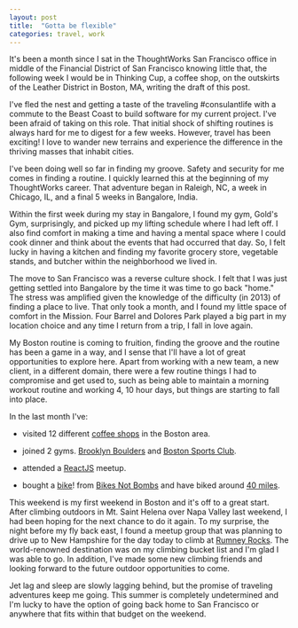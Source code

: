 ```yaml
---
layout: post
title:  "Gotta be flexible"
categories: travel, work
---
```


It's been a month since I sat in the ThoughtWorks San Francisco office in middle of the Financial District of San Francisco knowing little that, the following week I would be in Thinking Cup, a coffee shop, on the outskirts of the Leather District in Boston, MA, writing the draft of this post. 

I've fled the nest and getting a taste of the traveling #consulantlife with a commute to the Beast Coast to build software for my current project. I've been afraid of taking on this role. That initial shock of shifting routines is always hard for me to digest for a few weeks. However, travel has been exciting! I love to wander new terrains and experience the difference in the thriving masses that inhabit cities.

I've been doing well so far in finding my groove. Safety and security for me comes in finding a routine. I quickly learned this at the beginning of my ThoughtWorks career. That adventure began in Raleigh, NC, a week in Chicago, IL, and a final 5 weeks in Bangalore, India.

Within the first week during my stay in Bangalore, I found my gym, Gold's Gym, surprisingly, and picked up my lifting schedule where I had left off. I also find comfort in making a time and having a mental space where I could cook dinner and think about the events that had occurred that day. So, I felt lucky in having a kitchen and finding my favorite grocery store, vegetable stands, and butcher within the neighborhood we lived in. 

The move to San Francisco was a reverse culture shock. I felt that I was just getting settled into Bangalore by the time it was time to go back "home." The stress was amplified given the knowledge of the difficulty (in 2013) of finding a place to live. That only took a month, and I found my little space of comfort in the Mission. Four Barrel and Dolores Park played a big part in my location choice and any time I return from a trip, I fall in love again.

My Boston routine is coming to fruition, finding the groove and the routine has been a game in a way, and I sense that I'll have a lot of great opportunities to explore here. Apart from working with a new team, a new client, in a different domain, there were a few routine things I had to compromise and get used to, such as being able to maintain a morning workout routine and working 4, 10 hour days, but things are starting to fall into place.

In the last month I've: 

* visited 12 different [coffee shops](http://likescoffee.com/cafefronts) in the Boston area. 

* joined 2 gyms. [Brooklyn Boulders](http://brooklynboulders.com/somerville/) and [Boston Sports Club](https://www.mysportsclubs.com/).

* attended a [ReactJS](http://www.meetup.com/ReactJS-Boston/) meetup.

* bought a [bike](https://instagram.com/p/2YQJVMJZK2)! from [Bikes Not Bombs](https://bikesnotbombs.org/) and have biked around [40 miles](https://www.strava.com/athletes/1802729). 

This weekend is my first weekend in Boston and it's off to a great start. After climbing outdoors in Mt. Saint Helena over Napa Valley last weekend, I had been hoping for the next chance to do it again. To my surprise, the night before my fly back east, I found a meetup group that was planning to drive up to New Hampshire for the day today to climb at [Rumney Rocks](http://en.wikipedia.org/wiki/Rumney,_New_Hampshire#Rumney_Rocks). The world-renowned destination was on my climbing bucket list and I'm glad I was able to go. In addition, I've made some new climbing friends and looking forward to the future outdoor opportunities to come.

Jet lag and sleep are slowly lagging behind, but the promise of traveling adventures keep me going. This summer is completely undetermined and I'm lucky to have the option of going back home to San Francisco or anywhere that fits within that budget on the weekend.
